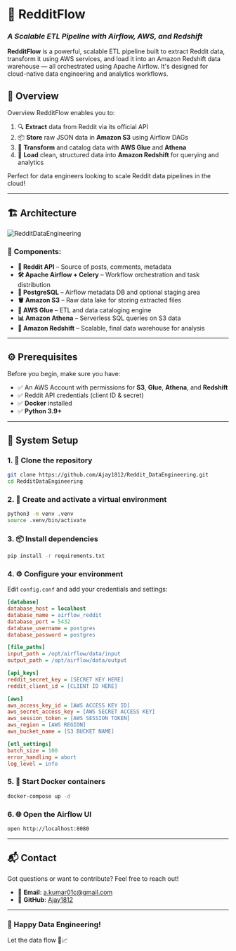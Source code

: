 # 🚀 **RedditFlow**  
### *A Scalable ETL Pipeline with Airflow, AWS, and Redshift*

**RedditFlow** is a powerful, scalable ETL pipeline built to extract Reddit data, transform it using AWS services, and load it into an Amazon Redshift data warehouse — all orchestrated using Apache Airflow. It's designed for cloud-native data engineering and analytics workflows.


## 📖 Overview
Overview
RedditFlow enables you to:

1. 🔍 **Extract** data from Reddit via its official API  
2. 📦 **Store** raw JSON data in **Amazon S3** using Airflow DAGs  
3. 🔄 **Transform** and catalog data with **AWS Glue** and **Athena**  
4. 🚀 **Load** clean, structured data into **Amazon Redshift** for querying and analytics  

Perfect for data engineers looking to scale Reddit data pipelines in the cloud!

---

## 🏗️ Architecture

![RedditDataEngineering](https://github.com/user-attachments/assets/6f2481c8-8dad-41f1-8e03-798b2714f199)

### 🔧 **Components:**

- **📡 Reddit API** – Source of posts, comments, metadata  
- **🛠️ Apache Airflow + Celery** – Workflow orchestration and task distribution  
- **🐘 PostgreSQL** – Airflow metadata DB and optional staging area  
- **🪣 Amazon S3** – Raw data lake for storing extracted files  
- **🧬 AWS Glue** – ETL and data cataloging engine  
- **📊 Amazon Athena** – Serverless SQL queries on S3 data  
- **🏢 Amazon Redshift** – Scalable, final data warehouse for analysis  

---

## ⚙️ Prerequisites

Before you begin, make sure you have:

- ✅ An AWS Account with permissions for **S3**, **Glue**, **Athena**, and **Redshift**
- ✅ Reddit API credentials (client ID & secret)
- ✅ **Docker** installed
- ✅ **Python 3.9+**

---

## 🧪 System Setup

### 1. 🚀 Clone the repository

```bash
git clone https://github.com/Ajay1812/Reddit_DataEngineering.git
cd RedditDataEngineering
```

### 2. 🐍 Create and activate a virtual environment

```bash
python3 -m venv .venv
source .venv/bin/activate
```

### 3. 📦 Install dependencies

```bash
pip install -r requirements.txt
```

### 4. ⚙️ Configure your environment

Edit `config.conf` and add your credentials and settings:

```ini
[database]
database_host = localhost
database_name = airflow_reddit
database_port = 5432
database_username = postgres
database_password = postgres

[file_paths]
input_path = /opt/airflow/data/input
output_path = /opt/airflow/data/output

[api_keys]
reddit_secret_key = [SECRET KEY HERE]
reddit_client_id = [CLIENT ID HERE]

[aws]
aws_access_key_id = [AWS ACCESS KEY ID]
aws_secret_access_key = [AWS SECRET ACCESS KEY]
aws_session_token = [AWS SESSION TOKEN]
aws_region = [AWS REGION]
aws_bucket_name = [S3 BUCKET NAME]

[etl_settings]
batch_size = 100
error_handling = abort
log_level = info
```

### 5. 🐳 Start Docker containers

```bash
docker-compose up -d
```

### 6. 🌐 Open the Airflow UI

```bash
open http://localhost:8080
```

---

## 📬 Contact

Got questions or want to contribute? Feel free to reach out!

- 📧 **Email**: [a.kumar01c@gmail.com](mailto:a.kumar01c@gmail.com)  
- 🔗 **GitHub**: [Ajay1812](https://github.com/Ajay1812)

---

### 🎉 Happy Data Engineering!

Let the data flow 🚀📈

